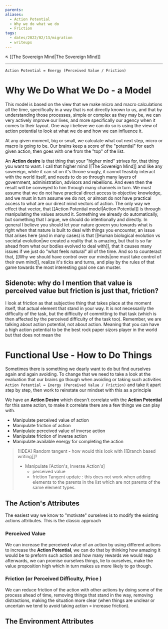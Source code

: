 ```yaml
---
parents: 
aliases:
  - Action Potential
  - Why we do what we do
  - Friction
tags:
  - dates/2022/02/13/migration
  - writeups
---
```

↖️ [[The Sovereign Mind|The Sovereign Mind]]


---
`Action Potential = Energy (Perceived Value / Friction)`

# Why We Do What We Do - a Model
This model is based on the view that we make micro and macro calculations all the time, specifically in a way that is not directly known to us, and that by understanding those processes, simple or complex as they may be, we can very actively improve our lives, and more specifically our agency when it comes to their layout. One way i believe we can do so is using the view of action potential to look at what we do and how we can influence it.

At any given moment, big or small, we calculate what out next step, micro or macro is going to be. Our brains keep a score of the "potential" for each given action, then goes with one from the "top" of the list.

An **Action desire** is that thing that your "higher mind" strives for, that thing you want to want. I call that higher mind [[The Sovereign Mind]] and like any sovereign, while it can sit on it's throne snugly, it cannot feasibly interact with the world itself, and needs to do so through many layers of government, administration, advisors and rebellions. And even then the result will be conveyed to him through many channels in turn. We must assume that we do not have practical direct access to objective knowledge, and we must in turn assume we do not, or almost do not have practical access to what are our direct mind vectors of action. The only way we effect that vector, that [[Action Potential model|Action Potential]] is through manipulating the values around it. Something we already do automatically, but something that I argue, we should do intentionally and directly. In general I believe you should let your nature govern you towards what is right when that nature is built to deal with things you encounter, an issue that arises here (and in many cases) is that [[Human biological evolution vs societal evolution|we created a reality that is amazing, but that is so far ahead from what our bodies evolved to deal with]], that it causes many issues if we just do "what feels natural" all of the time. And so to counteract that, [[Why we should have control over our minds|one must take control of their own mind]], realize it's ticks and turns, and play by the rules of that game towards the most interesting goal one can muster.

## Sidenote: why do I mention that value is perceived value but friction is just that, friction?
I look at friction as that subjective thing that takes place at the moment itself, that actual element that stand in your way. It is not necessarily the difficulty of the task, but the difficulty of committing to that task (which is then affected by the perceived difficulty of the task too). Remember, we are talking about action potential, not about action. Meaning that you can have a high action potential to be the best rock paper sizors player in the world but that does not mean the 

# Functional Use - How to Do Things
Sometimes there is something we dearly want to do but find ourselves again and again avoiding. To change that we need to take a look at the evaluation that our brains go though when avoiding or taking such activities `Action Potential = Energy (Perceived Value / Friction)` and take it apart step by step, then work to reinstate our mindset with this as a principle


We have an **Action Desire** which doesn't correlate with the **Action Potential** for this same action, to make it correlate there are a few things we can play with.

- Manipulate perceived value of action
- Manipulate friction of action
- Manipulate perceived value of inverse action
- Manipulate friction of inverse action
- Manipulate available energy for completing the action

> [!IDEA] Random tangent - how would this look with [[Branch based writing]]?
> - Manipulate [Action's, Inverse Action's]
> 	- perceived value
> 	- friction
> Tangent update : this does not work when adding elements to the parents in the list which are not parents of the same element types.



## The Action's Attributes
The easiest way we know to "motivate" ourselves is to modify the existing actions attributes. This is the classic approach

### Perceived Value
We can increase the perceived value of an action by using different actions to increase the **Action Potential**, we can do that by thinking how amazing it would be to preform such action and how many rewards we would reap afterwards, we can promise ourselves things, lie to ourselves, make the value proposition high which in turn makes us more likely to go though.

### Friction (or Perceived Difficulty, Price )
We can reduce friction of the action with other actions by doing some of the process ahead of time, removing things that stand in the way, removing distractions, making the situation more clear (when things are unclear or uncertain we tend to avoid taking action = increase friction).


## The Environment Attributes

